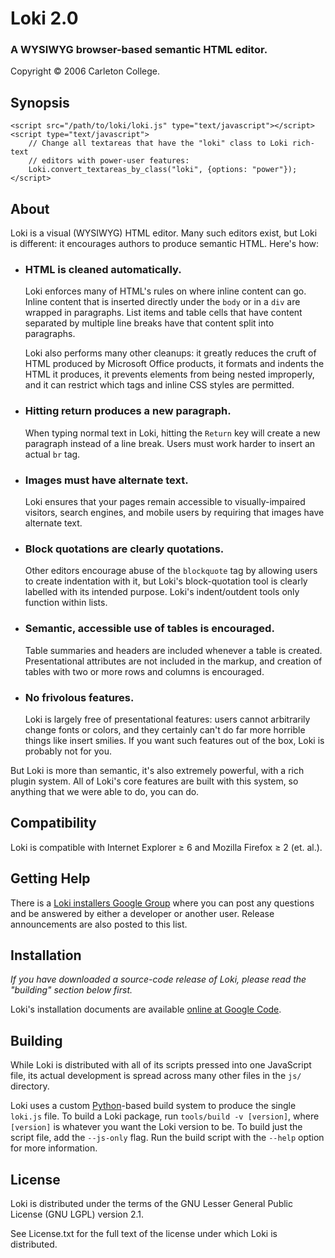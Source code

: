Loki 2.0
========

### A WYSIWYG browser-based semantic HTML editor. ###

Copyright © 2006 Carleton College.

Synopsis
--------

    <script src="/path/to/loki/loki.js" type="text/javascript"></script>
    <script type="text/javascript">
        // Change all textareas that have the "loki" class to Loki rich-text
        // editors with power-user features:
        Loki.convert_textareas_by_class("loki", {options: "power"});
    </script>

About
-----

Loki is a visual (WYSIWYG) HTML editor. Many such editors exist, but Loki is
different: it encourages authors to produce semantic HTML. Here's how:

* ### HTML is cleaned automatically. ###
  
  Loki enforces many of HTML's rules on where inline content can go. Inline
  content that is inserted directly under the `body` or in a `div` are wrapped
  in paragraphs. List items and table cells that have content separated by
  multiple line breaks have that content split into paragraphs.
  
  Loki also performs many other cleanups: it greatly reduces the cruft of HTML
  produced by Microsoft Office products, it formats and indents the HTML it
  produces, it prevents elements from being nested improperly, and it can
  restrict which tags and inline CSS styles are permitted.

* ### Hitting return produces a new paragraph. ###
  
  When typing normal text in Loki, hitting the `Return` key will create a new
  paragraph instead of a line break. Users must work harder to insert an actual
  `br` tag.
  
* ### Images must have alternate text. ###
  
  Loki ensures that your pages remain accessible to visually-impaired visitors,
  search engines, and mobile users by requiring that images have alternate text.
  
* ### Block quotations are clearly quotations. ###
  
  Other editors encourage abuse of the `blockquote` tag by allowing users to
  create indentation with it, but Loki's block-quotation tool is clearly
  labelled with its intended purpose. Loki's indent/outdent tools only function
  within lists.
  
* ### Semantic, accessible use of tables is encouraged. ###
  
  Table summaries and headers are included whenever a table is created.
  Presentational attributes are not included in the markup, and creation of
  tables with two or more rows and columns is encouraged.
  
* ### No frivolous features. ###
  
  Loki is largely free of presentational features: users cannot arbitrarily
  change fonts or colors, and they certainly can't do far more horrible things
  like insert smilies. If you want such features out of the box, Loki is
  probably not for you.
  
But Loki is more than semantic, it's also extremely powerful, with a rich plugin
system. All of Loki's core features are built with this system, so anything that
we were able to do, you can do.

Compatibility
-------------

Loki is compatible with Internet Explorer ≥ 6 and Mozilla Firefox ≥ 2 (et. al.).

Getting Help
------------

There is a [Loki installers Google Group][group] where you can post any
questions and be answered by either a developer or another user. Release
announcements are also posted to this list.

Installation
------------

_If you have downloaded a source-code release of Loki, please read the
"building" section below first._

Loki's installation documents are available [online at Google Code][install].

Building
--------

While Loki is distributed with all of its scripts pressed into one JavaScript
file, its actual development is spread across many other files in the `js/`
directory.

Loki uses a custom [Python][python]-based build system to produce the single
`loki.js` file. To build a Loki package, run `tools/build -v [version]`, where
`[version]` is whatever you want the Loki version to be. To build just the
script file, add the `--js-only` flag. Run the build script with the `--help`
option for more information.

License
-------

Loki is distributed under the terms of the GNU Lesser General Public License
(GNU LGPL) version 2.1. 

See License.txt for the full text of the license under which Loki is
distributed.

[gc]: http://loki-editor.googlecode.com/
[group]: http://groups.google.com/group/loki-installers
[install]: http://code.google.com/p/loki-editor/wiki/Installation
[python]: http://www.python.org/
